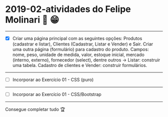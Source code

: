 # 2019-02-atividades do **Felipe Molinari** :metal: :grin:

---

- [x] Criar uma página principal com as seguintes opções: Produtos (cadastrar e listar), Clientes (Cadastrar, Listar e Vender) e Sair. Criar uma outra página (formulário) para cadastro do produto. Campos: nome, peso, unidade de medida, valor, estoque inicial, mercado (interno, externo), fornecedor (select), dentre outros -> Listar: construir uma tabela. Cadastro de clientes e Vender: construir formulários.

---

- [ ] Incorporar ao Exercício 01 - CSS (puro)
---

- [ ] Incorporar ao Exercício 01 - CSS/Bootstrap
---


Consegue completar tudo :trophy:
